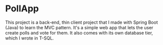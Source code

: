 # PollApp
This project is a back-end, thin client project that I made with Spring Boot (Java) to learn the MVC pattern. It's a simple web app that lets the user create polls and vote for them. It also comes with its own database tier, which I wrote in T-SQL.
